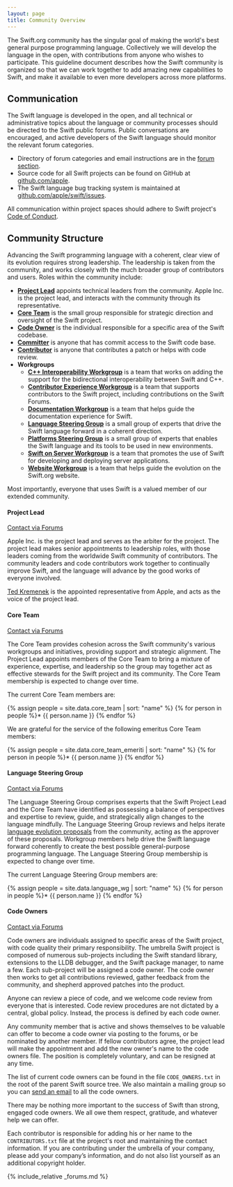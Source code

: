 ```yaml
---
layout: page
title: Community Overview
---
```


The Swift.org community has the singular goal of making the world's best general purpose programming language.  Collectively we will develop the language in the open, with contributions from anyone who wishes to participate.  This guideline document describes how the Swift community is organized so that we can work together to add amazing new capabilities to Swift, and make it available to even more developers across more platforms.


## Communication

The Swift language is developed in the open, and all technical or administrative topics about the language or community processes should be directed to the Swift public forums. Public conversations are encouraged, and active developers of the Swift language should monitor the relevant forum categories.

* Directory of forum categories and email instructions are in the [forum section](#forums).
* Source code for all Swift projects can be found on GitHub at [github.com/apple][github].
* The Swift language bug tracking system is maintained at [github.com/apple/swift/issues][bugtracker].

All communication within project spaces should adhere to Swift project's [Code of Conduct](/code-of-conduct).

## Community Structure

Advancing the Swift programming language with a coherent, clear view of its evolution requires strong leadership.  The leadership is taken from the community, and works closely with the much broader group of contributors and users. Roles within the community include:


* __[Project Lead](#project-lead)__ appoints technical leaders from the community.  Apple Inc. is the project lead, and interacts with the community through its representative.
* __[Core Team](#core-team)__ is the small group responsible for strategic direction and oversight of the Swift project.
* __[Code Owner](#code-owners)__ is the individual responsible for a specific area of the Swift codebase.
* __[Committer](/contributing/#commit-access)__ is anyone that has commit access to the Swift code base.
* __[Contributor](/contributing/#contributing-code)__ is anyone that contributes a patch or helps with code review.
* __Workgroups__
   * __[C++ Interoperability Workgroup](/cxx-interop-workgroup)__ is a team that works on adding the support for the bidirectional interoperability between Swift and C++.
   * __[Contributor Experience Workgroup](/contributor-experience-workgroup)__ is a team that supports contributors to the Swift project, including contributions on the Swift Forums.
   * __[Documentation Workgroup](/documentation-workgroup)__ is a team that helps guide the documentation experience for Swift.
   * __[Language Steering Group](#language-steering-group)__ is a small group of experts that drive the Swift language forward in a coherent direction.
   * __[Platforms Steering Group](/platform-steering-group)__ is a small group of experts that enables the Swift language and its tools to be used in new environments.
   * __[Swift on Server Workgroup](/sswg)__ is a team that promotes the use of Swift for developing and deploying server applications.
   * __[Website Workgroup](/website-workgroup/)__ is a team that helps guide the evolution on the Swift.org website.

Most importantly, everyone that uses Swift is a valued member of our extended community.

#### Project Lead

[Contact via Forums](https://forums.swift.org/new-message?username=tkremenek)

Apple Inc. is the project lead and serves as the arbiter for the project.  The project lead makes senior appointments to leadership roles, with those leaders coming from the worldwide Swift community of contributors.  The community leaders and code contributors work together to continually improve Swift, and the language will advance by the good works of everyone involved.

[Ted Kremenek](mailto:kremenek@apple.com) is the appointed representative from Apple, and acts as the voice of the project lead.

#### Core Team

[Contact via Forums](https://forums.swift.org/new-message?groupname=core-team)

The Core Team provides cohesion across the Swift community's various workgroups and initiatives, providing support and strategic alignment. The Project Lead appoints members of the Core Team to bring a mixture of experience, expertise, and leadership so the group may together act as effective stewards for the Swift project and its community. The Core Team membership is expected to change over time.

The current Core Team members are:

{% assign people = site.data.core_team | sort: "name" %}
{% for person in people %}* {{ person.name }}
{% endfor %}

We are grateful for the service of the following emeritus Core Team members:

{% assign people = site.data.core_team_emeriti | sort: "name" %}
{% for person in people %}* {{ person.name }}
{% endfor %}


#### Language Steering Group

[Contact via Forums](https://forums.swift.org/new-message?groupname=language-workgroup)

The Language Steering Group comprises experts that the Swift Project Lead and the Core Team have identified as possessing a balance of perspectives and expertise to review, guide, and strategically align changes to the language mindfully.  The Language Steering Group reviews and helps iterate [language evolution proposals](/contributing/#evolution-process) from the community, acting as the approver of these proposals.  Workgroup members help drive the Swift language forward coherently to create the best possible general-purpose programming language.  The Language Steering Group membership is expected to change over time.

The current Language Steering Group members are:

{% assign people = site.data.language_wg | sort: "name" %}
{% for person in people %}* {{ person.name }}
{% endfor %}

#### Code Owners

[Contact via Forums](https://forums.swift.org/new-message?groupname=code-owners)

Code owners are individuals assigned to specific areas of the Swift project, with code quality their primary responsibility. The umbrella Swift project is composed of numerous sub-projects including the Swift standard library, extensions to the LLDB debugger, and the Swift package manager, to name a few. Each sub-project will be assigned a code owner.  The code owner then works to get all contributions reviewed, gather feedback from the community, and shepherd approved patches into the product.

Anyone can review a piece of code, and we welcome code review from everyone that is interested. Code review procedures are not dictated by a central, global policy. Instead, the process is defined by each code owner.

Any community member that is active and shows themselves to be valuable can offer to become a code owner via posting to the forums, or be nominated by another member.  If fellow contributors agree, the project lead will make the appointment and add the new owner's name to the code owners file. The position is completely voluntary, and can be resigned at any time.

The list of current code owners can be found in the file `CODE_OWNERS.txt` in the root of the parent Swift source tree. We also maintain a mailing group so you can [send an email][email-owners] to all the code owners.

There may be nothing more important to the success of Swift than strong, engaged code owners. We all owe them respect, gratitude, and whatever help we can offer.


Each contributor is responsible for adding his or her name to the `CONTRIBUTORS.txt` file at the project's root and maintaining the contact information. If you are contributing under the umbrella of your company, please add your company’s information, and do not also list yourself as an additional copyright holder.


{% include_relative _forums.md %}


[homepage]: ./index.html "Swift.org home page"
[community]: ./community.html  "Swift.org community overview"
[contributing_code]: /contributing/#contributing-code  "Contributing Code"
[test_guide]: ./test_guide.html "Detailed guide to writing good Swift tests"
[blog]: ./blog_home.html  "Swift.org engineering blog"
[faq]: ./faq.html  "The FAQ for all things Swift.org"
[downloads]: ./downloads.html  "Download recent builds of Swift tools"
[forums]:  ./forums.html
[contributors]: ./CONTRIBUTORS.txt "View all Swift project authors"
[owners]: ./CODE_OWNERS.txt "View all Swift project code owners"
[license]: ./LICENSE.txt "View the Swift license"


[email-conduct]: mailto:conduct@swift.org  "Send email to the code of conduct working group"
[email-owners]: mailto:code-owners@forums.swift.org  "Send email to the code owners"
[email-users]: mailto:swift-users@swift.org  "Email other users of Swift"
[email-devs]: mailto:swift-dev@swift.org  "Email the developer discussion list"
[email-lead]: mailto:project-lead@swift.org "The leaders at Apple responsible for Swift.org"

[github]: https://github.com/apple  "Apple's home page on GitHub"
[repo]: git+ssh://github.com/apple "Link to the repo hosted on GitHub"
[bugtracker]:  http://github.com/apple/swift/issues

[swift-apple]: https://developer.apple.com/swift  "Apple developer home page for Swift"
